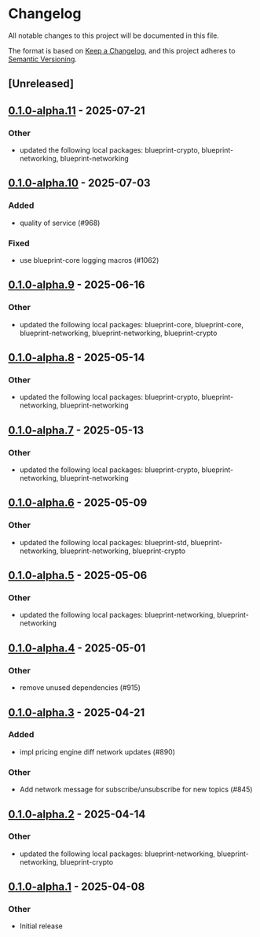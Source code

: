 # Changelog

All notable changes to this project will be documented in this file.

The format is based on [Keep a Changelog](https://keepachangelog.com/en/1.0.0/),
and this project adheres to [Semantic Versioning](https://semver.org/spec/v2.0.0.html).

## [Unreleased]

## [0.1.0-alpha.11](https://github.com/tangle-network/blueprint/compare/blueprint-networking-agg-sig-gossip-extension-v0.1.0-alpha.10...blueprint-networking-agg-sig-gossip-extension-v0.1.0-alpha.11) - 2025-07-21

### Other

- updated the following local packages: blueprint-crypto, blueprint-networking, blueprint-networking

## [0.1.0-alpha.10](https://github.com/tangle-network/blueprint/compare/blueprint-networking-agg-sig-gossip-extension-v0.1.0-alpha.9...blueprint-networking-agg-sig-gossip-extension-v0.1.0-alpha.10) - 2025-07-03

### Added

- quality of service (#968)

### Fixed

- use blueprint-core logging macros (#1062)

## [0.1.0-alpha.9](https://github.com/tangle-network/blueprint/compare/blueprint-networking-agg-sig-gossip-extension-v0.1.0-alpha.8...blueprint-networking-agg-sig-gossip-extension-v0.1.0-alpha.9) - 2025-06-16

### Other

- updated the following local packages: blueprint-core, blueprint-core, blueprint-networking, blueprint-networking, blueprint-crypto

## [0.1.0-alpha.8](https://github.com/tangle-network/blueprint/compare/blueprint-networking-agg-sig-gossip-extension-v0.1.0-alpha.7...blueprint-networking-agg-sig-gossip-extension-v0.1.0-alpha.8) - 2025-05-14

### Other

- updated the following local packages: blueprint-crypto, blueprint-networking, blueprint-networking

## [0.1.0-alpha.7](https://github.com/tangle-network/blueprint/compare/blueprint-networking-agg-sig-gossip-extension-v0.1.0-alpha.6...blueprint-networking-agg-sig-gossip-extension-v0.1.0-alpha.7) - 2025-05-13

### Other

- updated the following local packages: blueprint-crypto, blueprint-networking, blueprint-networking

## [0.1.0-alpha.6](https://github.com/tangle-network/blueprint/compare/blueprint-networking-agg-sig-gossip-extension-v0.1.0-alpha.5...blueprint-networking-agg-sig-gossip-extension-v0.1.0-alpha.6) - 2025-05-09

### Other

- updated the following local packages: blueprint-std, blueprint-networking, blueprint-networking, blueprint-crypto

## [0.1.0-alpha.5](https://github.com/tangle-network/blueprint/compare/blueprint-networking-agg-sig-gossip-extension-v0.1.0-alpha.4...blueprint-networking-agg-sig-gossip-extension-v0.1.0-alpha.5) - 2025-05-06

### Other

- updated the following local packages: blueprint-networking, blueprint-networking

## [0.1.0-alpha.4](https://github.com/tangle-network/blueprint/compare/blueprint-networking-agg-sig-gossip-extension-v0.1.0-alpha.3...blueprint-networking-agg-sig-gossip-extension-v0.1.0-alpha.4) - 2025-05-01

### Other

- remove unused dependencies (#915)

## [0.1.0-alpha.3](https://github.com/tangle-network/blueprint/compare/blueprint-networking-agg-sig-gossip-extension-v0.1.0-alpha.2...blueprint-networking-agg-sig-gossip-extension-v0.1.0-alpha.3) - 2025-04-21

### Added

- impl pricing engine diff network updates (#890)

### Other

- Add network message for subscribe/unsubscribe for new topics (#845)

## [0.1.0-alpha.2](https://github.com/tangle-network/blueprint/compare/blueprint-networking-agg-sig-gossip-extension-v0.1.0-alpha.1...blueprint-networking-agg-sig-gossip-extension-v0.1.0-alpha.2) - 2025-04-14

### Other

- updated the following local packages: blueprint-networking, blueprint-networking, blueprint-crypto

## [0.1.0-alpha.1](https://github.com/tangle-network/blueprint/releases/tag/blueprint-networking-agg-sig-gossip-extension-v0.1.0-alpha.1) - 2025-04-08

### Other

- Initial release
